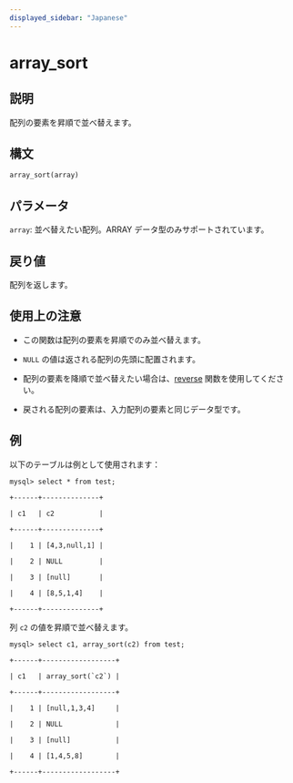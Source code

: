 ```yaml
---
displayed_sidebar: "Japanese"
---
```


# array_sort

## 説明

配列の要素を昇順で並べ替えます。

## 構文

```Haskell
array_sort(array)
```

## パラメータ

`array`: 並べ替えたい配列。ARRAY データ型のみサポートされています。

## 戻り値

配列を返します。

## 使用上の注意

- この関数は配列の要素を昇順でのみ並べ替えます。

- `NULL` の値は返される配列の先頭に配置されます。

- 配列の要素を降順で並べ替えたい場合は、[reverse](./reverse.md) 関数を使用してください。

- 戻される配列の要素は、入力配列の要素と同じデータ型です。

## 例

以下のテーブルは例として使用されます：

```plaintext
mysql> select * from test;

+------+--------------+

| c1   | c2           |

+------+--------------+

|    1 | [4,3,null,1] |

|    2 | NULL         |

|    3 | [null]       |

|    4 | [8,5,1,4]    |

+------+--------------+
```

列 `c2` の値を昇順で並べ替えます。

```plaintext
mysql> select c1, array_sort(c2) from test;

+------+------------------+

| c1   | array_sort(`c2`) |

+------+------------------+

|    1 | [null,1,3,4]     |

|    2 | NULL             |

|    3 | [null]           |

|    4 | [1,4,5,8]        |

+------+------------------+
```